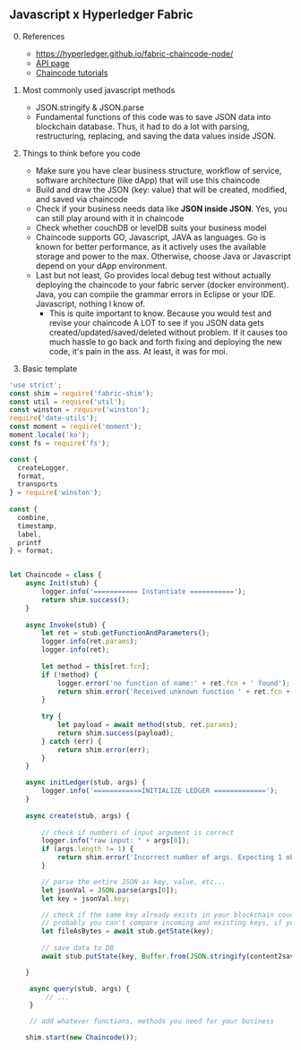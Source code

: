## Javascript x Hyperledger Fabric

0. References
    - https://hyperledger.github.io/fabric-chaincode-node/
    - [API page](https://hyperledger.github.io/fabric-chaincode-node/master/api/)
    - [Chaincode tutorials](https://hyperledger-fabric.readthedocs.io/en/latest/chaincode.html)


1. Most commonly used javascript methods
    - JSON.stringify & JSON.parse
    - Fundamental functions of this code was to save JSON data into blockchain database. Thus, it had to do a lot with parsing, restructuring, replacing, and saving the data values inside JSON.

2. Things to think before you code
    - Make sure you have clear business structure, workflow of service, software architecture (like dApp) that will use this chaincode 
    - Build and draw the JSON {key: value} that will be created, modified, and saved via chaincode
    - Check if your business needs data like **JSON inside JSON**. Yes, you can still play around with it in chaincode
    - Check whether couchDB or levelDB suits your business model
    - Chaincode supports GO, Javascript, JAVA as languages. Go is known for better performance, as it actively uses the available storage and power to the max. Otherwise, choose Java or Javascript depend on your dApp environment.
    - Last but not least, Go provides local debug test without actually deploying the chaincode to your fabric server (docker environment). Java, you can compile the grammar errors in Eclipse or your IDE. Javascript, nothing I know of. 
        - This is quite important to know. Because you would test and revise your chaincode A LOT to see if you JSON data gets created/updated/saved/deleted without problem. If it causes too much hassle to go back and forth fixing and deploying the new code, it's pain in the ass. At least, it was for moi.

3. Basic template
```js
'use strict';
const shim = require('fabric-shim');
const util = require('util');
const winston = require('winston');
require('date-utils');
const moment = require('moment');
moment.locale('ko');
const fs = require('fs');

const {
  createLogger,
  format,
  transports
} = require('winston');
 
const {
  combine,
  timestamp,
  label,
  printf
} = format;


let Chaincode = class {
    async Init(stub) {
        logger.info('=========== Instantiate ===========');
        return shim.success();
    }
 
    async Invoke(stub) {
        let ret = stub.getFunctionAndParameters();
        logger.info(ret.params);
        logger.info(ret);
    
        let method = this[ret.fcn];
        if (!method) {
            logger.error('no function of name:' + ret.fcn + ' found');
            return shim.error('Received unknown function ' + ret.fcn + ' invocation');
        }
    
        try {
            let payload = await method(stub, ret.params);
            return shim.success(payload);
        } catch (err) {
            return shim.error(err);
        }
    }

    async initLedger(stub, args) {
        logger.info('============INITIALIZE LEDGER =============');
    }
 
    async create(stub, args) {
 
        // check if numbers of input argument is correct
        logger.info("raw input: " + args[0]);
        if (args.length != 1) {
            return shim.error('Incorrect number of args. Expecting 1 object');
        }

        // parse the entire JSON as key, value, etc...
        let jsonVal = JSON.parse(args[0]);
        let key = jsonVal.key;

        // check if the same key already exists in your blockchain couch db. 
        // probably you can't compare incoming and existing keys, if you use level database?
        let fileAsBytes = await stub.getState(key);
    
        // save data to DB
        await stub.putState(key, Buffer.from(JSON.stringify(content2save)));

    }

     async query(stub, args) {
         // ...
     }

     // add whatever functions, methods you need for your business 

    shim.start(new Chaincode());
```
